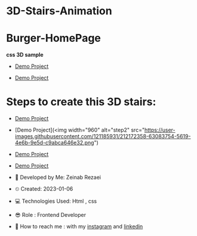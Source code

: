 # 3D-Stairs-Animation
# Burger-HomePage
**css 3D sample**

- [Demo Project](https://user-images.githubusercontent.com/121185931/212172027-43d68cd4-089c-45e9-8b15-16fc58b3742c.mp4)

- [Demo Project](https://zeinab-rezaei-web.github.io/Burger-HomePage)

# Steps to create this 3D stairs:
- [Demo Project](https://user-images.githubusercontent.com/121185931/212172288-7ec9c5e0-ec1f-4e54-a1cf-d68d5bb7f1be.png)
- [Demo Project](<img width="960" alt="step2" src="https://user-images.githubusercontent.com/121185931/212172358-63083754-5619-4e6b-9e5d-c9abca646e32.png")
- [Demo Project](<img width="960" alt="step3" src="https://user-images.githubusercontent.com/121185931/212172426-c8b34c6d-1344-40be-8c12-f01b6b9059ae.png">)
- [Demo Project](<img width="960" alt="step4" src="https://user-images.githubusercontent.com/121185931/212172492-e17435da-5177-4a1d-aa27-084dcf4963e7.png">)

- 👩 Developed by Me: Zeinab Rezaei

- ⏲ Created: 2023-01-06

- 💻 Technologies Used: Html , css 

- 😎 Role : Frontend Developer

- 🔗 How to reach me : with my [instagram](https://www.instagram.com/zeinab.rezaei.web) and [linkedin](https://www.linkedin.com/in/zeinab-rezaei-web)
